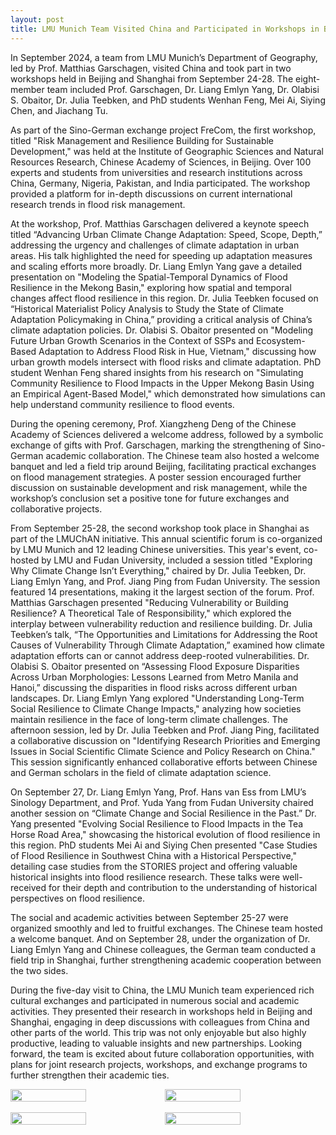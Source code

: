 ```yaml
---
layout: post
title: LMU Munich Team Visited China and Participated in Workshops in Beijing and Shanghai
---
```


In September 2024, a team from LMU Munich’s Department of Geography, led by Prof. Matthias Garschagen, visited China and took part in two workshops held in Beijing and Shanghai from September 24-28. The eight-member team included Prof. Garschagen, Dr. Liang Emlyn Yang, Dr. Olabisi S. Obaitor, Dr. Julia Teebken, and PhD students Wenhan Feng, Mei Ai, Siying Chen, and Jiachang Tu.

As part of the Sino-German exchange project FreCom, the first workshop, titled "Risk Management and Resilience Building for Sustainable Development," was held at the Institute of Geographic Sciences and Natural Resources Research, Chinese Academy of Sciences, in Beijing. Over 100 experts and students from universities and research institutions across China, Germany, Nigeria, Pakistan, and India participated. The workshop provided a platform for in-depth discussions on current international research trends in flood risk management.

At the workshop, Prof. Matthias Garschagen delivered a keynote speech titled “Advancing Urban Climate Change Adaptation: Speed, Scope, Depth,” addressing the urgency and challenges of climate adaptation in urban areas. His talk highlighted the need for speeding up adaptation measures and scaling efforts more broadly. Dr. Liang Emlyn Yang gave a detailed presentation on "Modeling the Spatial-Temporal Dynamics of Flood Resilience in the Mekong Basin," exploring how spatial and temporal changes affect flood resilience in this region. Dr. Julia Teebken focused on “Historical Materialist Policy Analysis to Study the State of Climate Adaptation Policymaking in China,” providing a critical analysis of China’s climate adaptation policies. Dr. Olabisi S. Obaitor presented on "Modeling Future Urban Growth Scenarios in the Context of SSPs and Ecosystem-Based Adaptation to Address Flood Risk in Hue, Vietnam," discussing how urban growth models intersect with flood risks and climate adaptation. PhD student Wenhan Feng shared insights from his research on "Simulating Community Resilience to Flood Impacts in the Upper Mekong Basin Using an Empirical Agent-Based Model," which demonstrated how simulations can help understand community resilience to flood events.

During the opening ceremony, Prof. Xiangzheng Deng of the Chinese Academy of Sciences delivered a welcome address, followed by a symbolic exchange of gifts with Prof. Garschagen, marking the strengthening of Sino-German academic collaboration. The Chinese team also hosted a welcome banquet and led a field trip around Beijing, facilitating practical exchanges on flood management strategies. A poster session encouraged further discussion on sustainable development and risk management, while the workshop’s conclusion set a positive tone for future exchanges and collaborative projects.

From September 25-28, the second workshop took place in Shanghai as part of the LMUChAN initiative. This annual scientific forum is co-organized by LMU Munich and 12 leading Chinese universities. This year's event, co-hosted by LMU and Fudan University, included a session titled "Exploring Why Climate Change Isn’t Everything," chaired by Dr. Julia Teebken, Dr. Liang Emlyn Yang, and Prof. Jiang Ping from Fudan University. The session featured 14 presentations, making it the largest section of the forum. Prof. Matthias Garschagen presented "Reducing Vulnerability or Building Resilience? A Theoretical Tale of Responsibility," which explored the interplay between vulnerability reduction and resilience building. Dr. Julia Teebken’s talk, “The Opportunities and Limitations for Addressing the Root Causes of Vulnerability Through Climate Adaptation,” examined how climate adaptation efforts can or cannot address deep-rooted vulnerabilities. Dr. Olabisi S. Obaitor presented on “Assessing Flood Exposure Disparities Across Urban Morphologies: Lessons Learned from Metro Manila and Hanoi,” discussing the disparities in flood risks across different urban landscapes. Dr. Liang Emlyn Yang explored "Understanding Long-Term Social Resilience to Climate Change Impacts," analyzing how societies maintain resilience in the face of long-term climate challenges. The afternoon session, led by Dr. Julia Teebken and Prof. Jiang Ping, facilitated a collaborative discussion on "Identifying Research Priorities and Emerging Issues in Social Scientific Climate Science and Policy Research on China." This session significantly enhanced collaborative efforts between Chinese and German scholars in the field of climate adaptation science.

On September 27, Dr. Liang Emlyn Yang, Prof. Hans van Ess from LMU’s Sinology Department, and Prof. Yuda Yang from Fudan University chaired another session on “Climate Change and Social Resilience in the Past.” Dr. Yang presented "Evolving Social Resilience to Flood Impacts in the Tea Horse Road Area," showcasing the historical evolution of flood resilience in this region. PhD students Mei Ai and Siying Chen presented "Case Studies of Flood Resilience in Southwest China with a Historical Perspective," detailing case studies from the STORIES project and offering valuable historical insights into flood resilience research. These talks were well-received for their depth and contribution to the understanding of historical perspectives on flood resilience.

The social and academic activities between September 25-27 were organized smoothly and led to fruitful exchanges. The Chinese team hosted a welcome banquet. And on September 28, under the organization of Dr. Liang Emlyn Yang and Chinese colleagues, the German team conducted a field trip in Shanghai, further strengthening academic cooperation between the two sides.

During the five-day visit to China, the LMU Munich team experienced rich cultural exchanges and participated in numerous social and academic activities. They presented their research in workshops held in Beijing and Shanghai, engaging in deep discussions with colleagues from China and other parts of the world. This trip was not only enjoyable but also highly productive, leading to valuable insights and new partnerships. Looking forward, the team is excited about future collaboration opportunities, with plans for joint research projects, workshops, and exchange programs to further strengthen their academic ties.



<div style="display: flex;">
  <img src="/assets/images/content/bjsh-1.jpeg" style="width: 49%;">
  <img src="/assets/images/content/bjsh-2.jpg" style="width: 49%;">
</div>
<br>
<div style="display: flex;">
  <img src="/assets/images/content/bjsh-3.jpg" style="width: 49%;">
  <img src="/assets/images/content/bjsh-4.jpg" style="width: 49%;">
</div>
